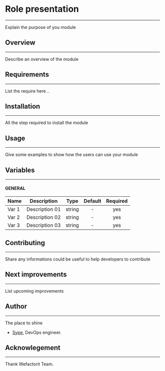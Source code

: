 # Role presentation
----------------------------------


Explain the purpose of you module

## Overview
----------------------------------
Describe an overview of the module


## Requirements
----------------------------------
List the require here ..


## Installation
---------------------------------

All the step required to install the module


## Usage
---------------------------------


Give some examples to show how the users can use your module


## Variables
-----------------------------------------------

#### GENERAL

| Name | Description | Type | Default | Required |
|------|-------------|:----:|:-----:|:-----:|
| Var 1 | Description 01 | string | - | yes |
| Var 2 | Description 02| string | - | yes |
| Var 3 | Description 03| string | - | yes |







## Contributing
---------------------------------
Share any informations could be useful to help developers to contribute



## Next improvements
----------------------------------

List upcoming improvements

## Author
----------------------------------
The place to shine
- [Sype](https://github.com/sype), DevOps engineer.

## Acknowlegement
----------------------------------
Thank Wefactorit Team.
